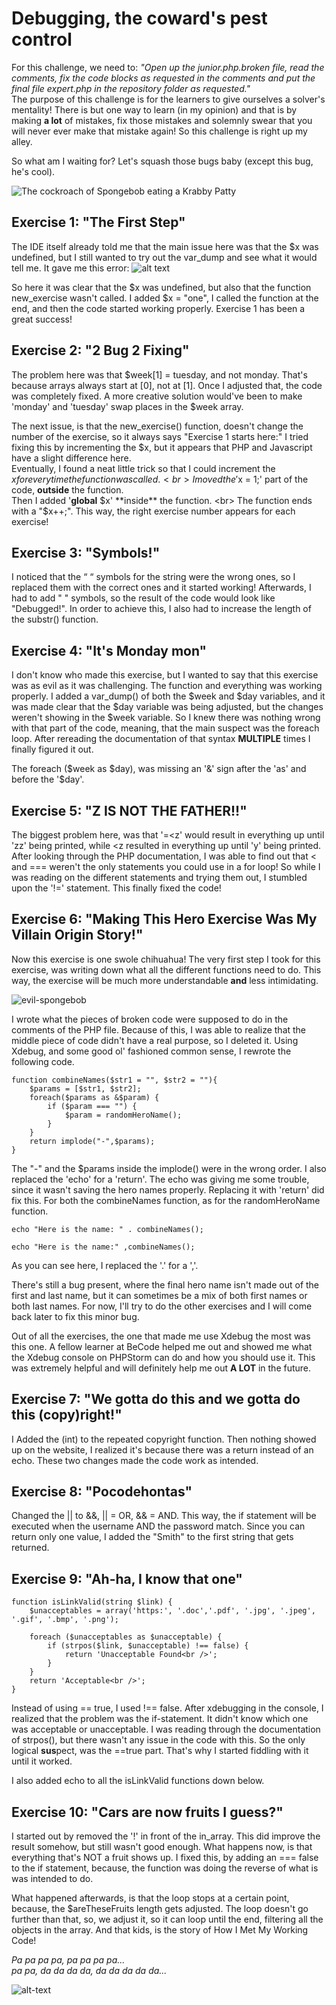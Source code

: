 # Debugging, the coward's pest control
For this challenge, we need to: *"Open up the junior.php.broken file, read the comments, fix the code blocks as requested in the comments and put the final file expert.php in the repository folder as requested."* <br>
The purpose of this challenge is for the learners to give ourselves a solver's mentality!
There is but one way to learn (in my opinion) and that is by making **a lot** of mistakes, fix those mistakes and solemnly swear that you will never ever make that mistake again!
So this challenge is right up my alley. <br>

So what am I waiting for? Let's squash those bugs baby (except this bug, he's cool).

![The cockroach of Spongebob eating a Krabby Patty](images/spongebob-cockrach.gif)

## Exercise 1: "The First Step"
The IDE itself already told me that the main issue here was that the $x was undefined, but I still wanted to try out the var_dump and see what it would tell me.
It gave me this error:
![alt text](images/exercise-1-error.PNG)

So here it was clear that the $x was undefined, but also that the function new_exercise wasn't called.
I added $x = "one", I called the function at the end, and then the code started working properly.
Exercise 1 has been a great success!

## Exercise 2: "2 Bug 2 Fixing"
The problem here was that $week[1] = tuesday, and not monday.
That's because arrays always start at [0], not at [1].
Once I adjusted that, the code was completely fixed.
A more creative solution would've been to make 'monday' and 'tuesday' swap places in the $week array.

The next issue, is that the new_exercise() function, doesn't change the number of the exercise, so it always says "Exercise 1 starts here:"
I tried fixing this by incrementing the $x, but it appears that PHP and Javascript have a slight difference here.<br>
Eventually, I found a neat little trick so that I could increment the $x for everytime the function was called. <br>
I moved the '$x = 1;' part of the code, **outside** the function.<br>
Then I added '**global** $x' **inside** the function. <br>
The function ends with a "$x++;".
This way, the right exercise number appears for each exercise!

## Exercise 3: "Symbols!"
I noticed that the “ “ symbols for the string were the wrong ones, so I replaced them with the correct ones and it started working!
Afterwards, I had to add " " symbols, so the result of the code would look like "Debugged!". 
In order to achieve this, I also had to increase the length of the substr() function.

## Exercise 4: "It's Monday mon"
I don't know who made this exercise, but I wanted to say that this exercise was as evil as it was challenging.
The function and everything was working properly.
I added a var_dump() of both the $week and $day variables, and it was made clear that the $day variable was being adjusted, but the changes weren't showing in the $week variable.
So I knew there was nothing wrong with that part of the code, meaning, that the main suspect was the foreach loop.
After rereading the documentation of that syntax **MULTIPLE** times I finally figured it out. <br>

The foreach ($week as $day), was missing an '&' sign after the 'as' and before the '$day'.

## Exercise 5: "Z IS NOT THE FATHER!!"
The biggest problem here, was that '=<z' would result in everything up until 'zz' being printed, while <z resulted in everything up until 'y' being printed.
After looking through the PHP documentation, I was able to find out that < and === weren't the only statements you could use in a for loop!
So while I was reading on the different statements and trying them out, I stumbled upon the '!=' statement. 
This finally fixed the code!

## Exercise 6: "Making This Hero Exercise Was My Villain Origin Story!"
Now this exercise is one swole chihuahua!
The very first step I took for this exercise, was writing down what all the different functions need to do.
This way, the exercise will be much more understandable **and** less intimidating. <br>

![evil-spongebob](images/spongebob-evil.gif)

I wrote what the pieces of broken code were supposed to do in the comments of the PHP file.
Because of this, I was able to realize that the middle piece of code didn't have a real purpose, so I deleted it.
Using Xdebug, and some good ol' fashioned common sense, I rewrote the following code.

````
function combineNames($str1 = "", $str2 = ""){
    $params = [$str1, $str2];
    foreach($params as &$param) {
        if ($param === "") {
            $param = randomHeroName();
        }
    }
    return implode("-",$params);
}
````
The "-" and the $params inside the implode() were in the wrong order.
I also replaced the 'echo' for a 'return'.
The echo was giving me some trouble, since it wasn't saving the hero names properly.
Replacing it with 'return' did fix this.
For both the combineNames function, as for the randomHeroName function.

````
echo "Here is the name: " . combineNames();

echo "Here is the name:" ,combineNames();
````
As you can see here, I replaced the '.' for a ','. <br>

There's still a bug present, where the final hero name isn't made out of the first and last name, but it can sometimes be a mix of both first names or both last names.
For now, I'll try to do the other exercises and I will come back later to fix this minor bug.

Out of all the exercises, the one that made me use Xdebug the most was this one. 
A fellow learner at BeCode helped me out and showed me what the Xdebug console on PHPStorm can do and how you should use it.
This was extremely helpful and will definitely help me out **A LOT** in the future.

## Exercise 7: "We gotta do this and we gotta do this (copy)right!"
I Added the (int) to the repeated copyright function. 
Then nothing showed up on the website, I realized it's because there was a return instead of an echo.
These two changes made the code work as intended.

## Exercise 8: "Pocodehontas"
Changed the || to &&, || = OR, && = AND.
This way, the if statement will be executed when the username AND the password match.
Since you can return only one value, I added the "Smith" to the first string that gets returned.

## Exercise 9: "Ah-ha, I know that one"
````
function isLinkValid(string $link) {
    $unacceptables = array('https:', '.doc','.pdf', '.jpg', '.jpeg', '.gif', '.bmp', '.png');

    foreach ($unacceptables as $unacceptable) {
        if (strpos($link, $unacceptable) !== false) {
            return 'Unacceptable Found<br />';
        }
    }
    return 'Acceptable<br />';
}
````
Instead of using == true, I used !== false. 
After xdebugging in the console, I realized that the problem was the if-statement.
It didn't know which one was acceptable or unacceptable.
I was reading through the documentation of strpos(), but there wasn't any issue in the code with this.
So the only logical **sus**pect, was the ==true part.
That's why I started fiddling with it until it worked.

I also added echo to all the isLinkValid functions down below.

## Exercise 10: "Cars are now fruits I guess?"
I started out by removed the '!' in front of the in_array.
This did improve the result somehow, but still wasn't good enough.
What happens now, is that everything that's NOT a fruit shows up.
I fixed this, by adding an === false to the if statement, because, the function was doing the reverse of what is was intended to do.

What happened afterwards, is that the loop stops at a certain point, because, the $areTheseFruits length gets adjusted.
The loop doesn't go further than that, so, we adjust it, so it can loop until the end, filtering all the objects in the array.
And that kids, is the story of How I Met My Working Code! <br>

*Pa pa pa pa, pa pa pa pa...* <br>
*pa pa, da da da da, da da da da da...* <br>

![alt-text](images/marshall.gif)
